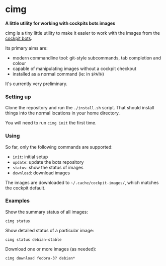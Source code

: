 # cimg
**A little utility for working with cockpits bots images**

cimg is a tiny little utility to make it easier to work with the images from the [cockpit bots](https://github.com/cockpit-project/bots/).

Its primary aims are:

 * modern commandline tool: git-style subcommands, tab completion and colour
 * capable of manipulating images without a cockpit checkout
 * installed as a normal command (ie: in `$PATH`)

It's currently very preliminary.

### Setting up

Clone the repository and run the `./install.sh` script.  That should
install things into the normal locations in your home directory.

You will need to run `cimg init` the first time.

### Using

So far, only the following commands are supported:

 * `init`: initial setup
 * `update`: update the bots repository
 * `status`: show the status of images
 * `download`: download images

The images are downloaded to `~/.cache/cockpit-images/`, which matches the
cockpit default.

### Examples

Show the summary status of all images:

```
cimg status
```

Show detailed status of a particular image:

```
cimg status debian-stable
```

Download one or more images (as needed):

```
cimg download fedora-3? debian*
```
